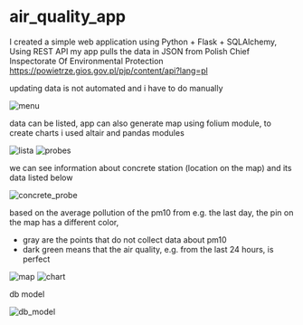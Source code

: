 # air_quality_app

I created a simple web application using Python + Flask + SQLAlchemy, 
Using REST API my app pulls the data in JSON from Polish Chief Inspectorate Of Environmental Protection 
https://powietrze.gios.gov.pl/pjp/content/api?lang=pl

updating data is not automated and i have to do manually 

![menu](https://user-images.githubusercontent.com/72728316/151355313-6ebfc581-b650-463c-9a26-4fbd7936f030.PNG)

data can be listed, app can also generate map using folium module, 
to create charts i used altair and pandas modules

![lista](https://user-images.githubusercontent.com/72728316/151355371-61214713-e55c-48e6-a3e0-80eb2d333e7b.PNG)
![probes](https://user-images.githubusercontent.com/72728316/151355377-80467ee5-4266-448d-b818-2dcdec0f8f87.PNG)

we can see information about concrete station (location on the map) and its data listed below

![concrete_probe](https://user-images.githubusercontent.com/72728316/151355389-3408c888-ba7e-4435-ba81-0f47aa937931.PNG)

based on the average pollution of the pm10 from e.g. the last day, 
the pin on the map has a different color,
- gray are the points that do not collect data about pm10
- dark green means that the air quality, e.g. from the last 24 hours, is perfect

![map](https://user-images.githubusercontent.com/72728316/151355405-c5330131-b606-4b9e-965f-f584f372530d.PNG)
![chart](https://user-images.githubusercontent.com/72728316/151355412-e9317fff-1e6b-4505-a9bb-34b5a4ba71e8.PNG)

db model

![db_model](https://user-images.githubusercontent.com/72728316/151355213-bc59df38-6f55-4589-b6bd-ea8006b5bb16.PNG)


